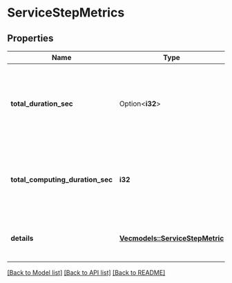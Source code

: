# ServiceStepMetrics

## Properties

Name | Type | Description | Notes
------------ | ------------- | ------------- | -------------
**total_duration_sec** | Option<**i32**> | The total duration in seconds of the service deployment or null if the deployment is not completed. | 
**total_computing_duration_sec** | **i32** | The total duration in seconds of the service deployment without queuing steps. | 
**details** | [**Vec<models::ServiceStepMetric>**](ServiceStepMetric.md) | A list of metrics for deployment steps of the service. | 

[[Back to Model list]](../README.md#documentation-for-models) [[Back to API list]](../README.md#documentation-for-api-endpoints) [[Back to README]](../README.md)


